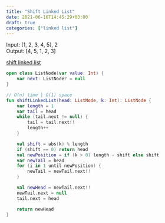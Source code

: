 ```yaml
---
title: "Shift Linked List"
date: 2021-06-16T14:45:29+03:00
draft: true
categories: ["linked list"]
---
```


Input: [1, 2, 3, 4, 5], 2 \
Output: [4, 5, 1, 2, 3]

[shift linked list](https://github.com/solairerove/algs4-leprosorium/blob/master/src/main/kotlin/com/github/solairerove/algs4/leprosorium/linked_list/ShiftLinkedList.kt)

```kotlin
open class ListNode(var value: Int) {
    var next: ListNode? = null
}

// O(n) time | O(1) space
fun shiftLinkedList(head: ListNode, k: Int): ListNode {
    var length = 1
    var tail = head
    while (tail.next != null) {
        tail = tail.next!!
        length++
    }

    val shift = abs(k) % length
    if (shift == 0) return head
    val newPosition = if (k > 0) length - shift else shift
    var newTail = head
    for (i in 1 until newPosition) {
        newTail = newTail.next!!
    }

    val newHead = newTail.next!!
    newTail.next = null
    tail.next = head

    return newHead
}
```

